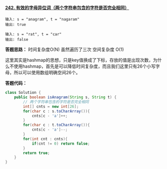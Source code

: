 #### [242. 有效的字母异位词（两个字符串包含的字符是否完全相同）](https://leetcode-cn.com/problems/valid-anagram/)

```
输入: s = "anagram", t = "nagaram"
输出: true
```

```
输入: s = "rat", t = "car"
输出: false
```

**答题思路：** 时间复杂度O(N)    虽然遍历了三次   空间复杂度 O(1)

这里其实是hashmap的思想，只是key值换成了下标，存放的值是出现次数，为什么不使用hashmap，首先是可以降低时间复杂度，而且我们这里只有26个小写字母，所以可以使用数组明确空间26个。

**答题代码：**

```java
class Solution {
    public boolean isAnagram(String s, String t) {
        // 两个字符串包含的字符是否完全相同
        int[] cnts = new int[26];
        for(char c : s.toCharArray()){
            cnts[c - 'a']++;
        }
        for(char c : t.toCharArray()){
            cnts[c - 'a']--;
        }
        for(int cnt : cnts){
            if(cnt != 0) return false;
        }
        return true;
    }
}
```


